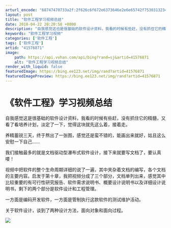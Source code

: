 ```yaml
---
arturl_encode: "68747470733a2f:2f626c6f672e6373646e2e6e65742f75303132343037343834:2f61727469636c652f64657461696c732f3431353736383731"
layout: post
title: "软件工程学习视频总结"
date: 2018-04-22 20:20:58 +0800
description: "自我感觉这也是很基础的软件设计资料，我看的时候有些赶，没有抓住它的精髓，_软件工程学习视频"
keywords: "软件工程学习视频"
categories: ['软件工程']
tags: ['软件工程']
artid: "41576871"
image:
    path: https://api.vvhan.com/api/bing?rand=sj&artid=41576871
    alt: "软件工程学习视频总结"
render_with_liquid: false
featuredImage: https://bing.ee123.net/img/rand?artid=41576871
featuredImagePreview: https://bing.ee123.net/img/rand?artid=41576871
---
```


# 《软件工程》学习视频总结

自我感觉这是很基础的软件设计资料，我看的时候有些赶，没有抓住它的精髓，又看了看培养计划，淡定了一下，觉得这块就先这么着，接着走。
  
养精蓄锐三天，终于熬出了一张图，感觉还是蛮不错的，能画出来就好，姑且这么安慰一下自己……
  
我们接触最多的就是文档驱动型瀑布式软件设计，接下来就要写文档了，要认真喽！
  
视频中把软件的整个生命周期详细的说了一遍，其中夹杂着文档的编写，各个文档的主要内容。启发于第十章，我把视频分成了三个部分，文档单列出来，感觉其中比较重要的有可行性研究报告、软件需求说明书、概要设计说明书以及详细设计说明书，剩下的两个部分是软件设计和工程管理。
  
一方面是编码开发软件，一方面是管制执行这款软件的测试维护活动。
  

关于软件设计，谈到了两种设计方法，面向对象和面向过程。

![](https://img-blog.csdn.net/20141128191442406?watermark/2/text/aHR0cDovL2Jsb2cuY3Nkbi5uZXQvaGFubGluMDYwNQ==/font/5a6L5L2T/fontsize/400/fill/I0JBQkFCMA==/dissolve/70/gravity/Center)